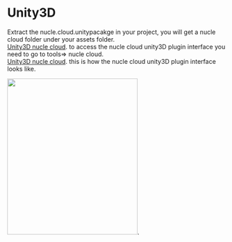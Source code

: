 # Unity3D
 
Extract the nucle.cloud.unitypacakge in your project, you will get a nucle cloud folder under your assets folder.   
[Unity3D nucle cloud](https://imgur.com/z4hbVQ6). 
to access the nucle cloud unity3D plugin interface you need to go to tools=> nucle cloud.  
[Unity3D nucle cloud](https://imgur.com/tODN6OE). 
this is how the nucle cloud unity3D plugin interface looks like.   


<img src="https://www.nucle.cloud/media/Unity3DPlugin.png" height="360" width="300"/>.  
